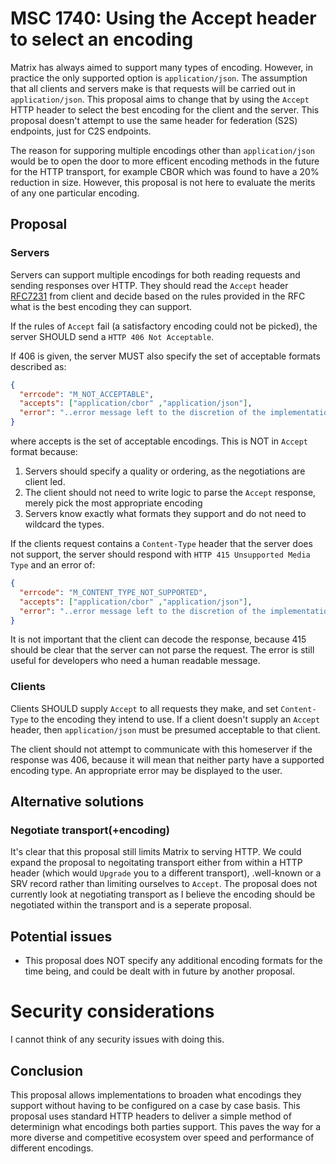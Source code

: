 # MSC 1740: Using the Accept header to select an encoding

Matrix has always aimed to support many types of encoding. However, in practice the only supported option
is `application/json`. The assumption that all clients and servers make is that requests will be carried out in `application/json`.
This proposal aims to change that by using the `Accept` HTTP header to select the best encoding for the
client and the server. This proposal doesn't attempt to use the same header for federation (S2S) endpoints,
just for C2S endpoints.

The reason for supporing multiple encodings other than `application/json` would be to open the door to more efficent
encoding methods in the future for the HTTP transport, for example CBOR which was found to have a 20%
reduction in size. However, this proposal is not here to evaluate the merits of any one particular encoding.

## Proposal

### Servers

Servers can support multiple encodings for both reading requests and sending responses over HTTP. They
should read the `Accept` header [RFC7231](https://tools.ietf.org/html/rfc7231#section-5.3.2) from client
and decide based on the rules provided in the RFC what is the best encoding they can support.

If the rules of `Accept` fail (a satisfactory encoding could not be picked), the server SHOULD send a 
`HTTP 406 Not Acceptable`.

If 406 is given, the server MUST also specify the set of acceptable formats described as:
```json
{
  "errcode": "M_NOT_ACCEPTABLE",
  "accepts": ["application/cbor" ,"application/json"],
  "error": "..error message left to the discretion of the implementation..",
}
```
where accepts is the set of acceptable encodings. This is NOT in `Accept` format because:

1) Servers should specify a quality or ordering, as the negotiations are client led.
2) The client should not need to write logic to parse the `Accept` response, merely pick the most appropriate encoding
3) Servers know exactly what formats they support and do not need to wildcard the types.

If the clients request contains a `Content-Type` header that the server does not support, 
the server should respond with `HTTP 415 Unsupported Media Type` and an error of:
```json
{
  "errcode": "M_CONTENT_TYPE_NOT_SUPPORTED",
  "accepts": ["application/cbor" ,"application/json"],
  "error": "..error message left to the discretion of the implementation..",
}
```

It is not important that the client can decode the response, because 415 should be clear that the server
can not parse the request. The error is still useful for developers who need a human readable
message.

### Clients

Clients SHOULD supply `Accept` to all requests they make, and set `Content-Type` to the encoding
they intend to use. If a client doesn't supply an `Accept` header, then `application/json` must be presumed acceptable
to that client.

The client should not attempt to communicate with this homeserver if the response was 406, 
because it will mean that neither party have a supported encoding type. 
An appropriate error may be displayed to the user.

## Alternative solutions

### Negotiate transport(+encoding)

It's clear that this proposal still limits Matrix to serving HTTP. We could expand the proposal 
to negoitating transport either from within a HTTP header (which would `Upgrade` you to a different
transport), .well-known or a SRV record rather than limiting ourselves to `Accept`. The proposal 
does not currently look at negotiating transport as I believe the encoding should be negotiated 
within the transport and is a seperate proposal. 

## Potential issues

- This proposal does NOT specify any additional encoding formats for the time being, and could be dealt
with in future by another proposal.

# Security considerations

I cannot think of any security issues with doing this.

## Conclusion

This proposal allows implementations to broaden what encodings they support without
having to be configured on a case by case basis. This proposal uses standard HTTP headers
to deliver a simple method of determinign what encodings both parties support. This paves
the way for a more diverse and competitive ecosystem over speed and performance of different
encodings.
